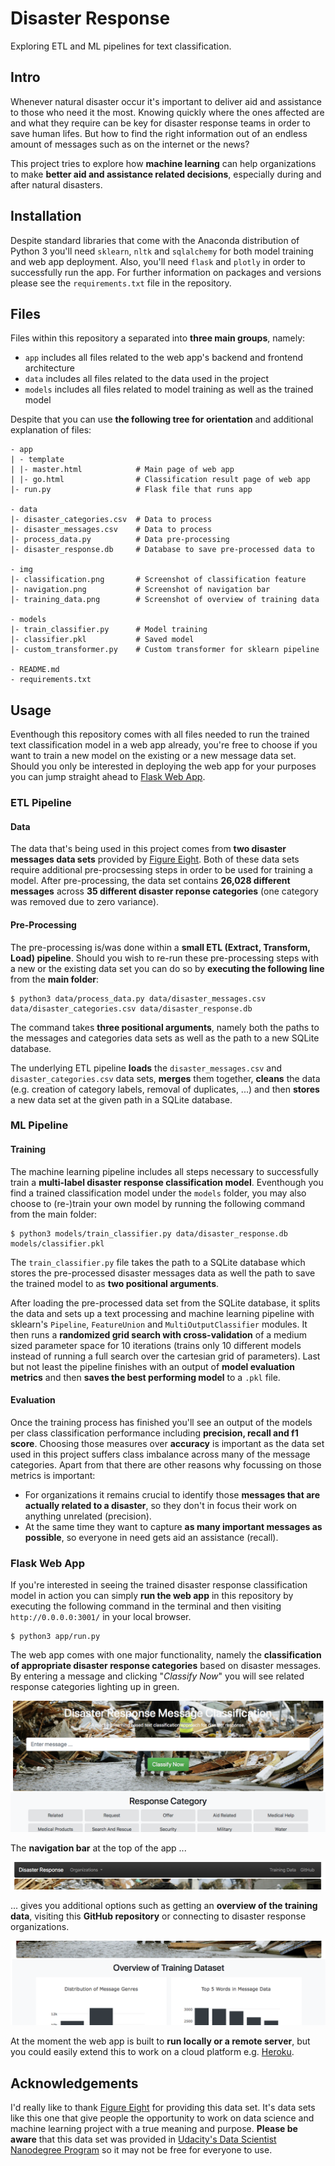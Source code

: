 # Disaster Response
Exploring ETL and ML pipelines for text classification.

## Intro
Whenever natural disaster occur it's important to deliver aid and assistance to those who need it the most. Knowing quickly where the ones affected are and what they require can be key for disaster response teams in order to save human lifes. But how to find the right information out of an endless amount of messages such as on the internet or the news?

This project tries to explore how __machine learning__ can help organizations to make __better aid and assistance related decisions__, especially during and after natural disasters.

## Installation
Despite standard libraries that come with the Anaconda distribution of Python 3 you'll need ```sklearn```, ```nltk``` and ```sqlalchemy``` for both model training and web app deployment. Also, you'll need ```flask``` and ```plotly``` in order to successfully run the app. For further information on packages and versions please see the ```requirements.txt``` file in the repository.

## Files
Files within this repository a separated into __three main groups__, namely:
- ```app``` includes all files related to the web app's backend and frontend architecture
- ```data``` includes all files related to the data used in the project
- ```models``` includes all files related to model training as well as the trained model

Despite that you can use __the following tree for orientation__ and additional explanation of files:
```
- app
| - template
| |- master.html            # Main page of web app
| |- go.html                # Classification result page of web app
|- run.py                   # Flask file that runs app

- data
|- disaster_categories.csv  # Data to process 
|- disaster_messages.csv    # Data to process
|- process_data.py          # Data pre-processing
|- disaster_response.db     # Database to save pre-processed data to

- img
|- classification.png       # Screenshot of classification feature
|- navigation.png           # Screenshot of navigation bar
|- training_data.png        # Screenshot of overview of training data

- models
|- train_classifier.py      # Model training
|- classifier.pkl           # Saved model
|- custom_transformer.py    # Custom transformer for sklearn pipeline

- README.md
- requirements.txt
```

## Usage
Eventhough this repository comes with all files needed to run the trained text classification model in a web app already, you're free to choose if you want to train a new model on the existing or a new message data set. Should you only be interested in deploying the web app for your purposes you can jump straight ahead to [Flask Web App](https://github.com/pape1412/disaster_response#flask-web-app).

### ETL Pipeline
#### Data
The data that's being used in this project comes from __two disaster messages data sets__ provided by [Figure Eight](https://www.figure-eight.com). Both of these data sets require additional pre-procsessing steps in order to be used for training a model. After pre-processing, the data set contains __26,028 different messages__ across __35 different disaster reponse categories__ (one category was removed due to zero variance).

#### Pre-Processing
The pre-processing is/was done within a __small ETL (Extract, Transform, Load) pipeline__. Should you wish to re-run these pre-processing steps with a new or the existing data set you can do so by __executing the following line__ from the __main folder__:
```
$ python3 data/process_data.py data/disaster_messages.csv data/disaster_categories.csv data/disaster_response.db
```
The command takes __three positional arguments__, namely both the paths to the messages and categories data sets as well as the path to a new SQLite database.

The underlying ETL pipeline __loads__ the ```disaster_messages.csv``` and ```disaster_categories.csv``` data sets, __merges__ them together, __cleans__ the data (e.g. creation of category labels, removal of duplicates, ...) and then __stores__ a new data set at the given path in a SQLite database.

### ML Pipeline
#### Training
The machine learning pipeline includes all steps necessary to successfully train a __multi-label disaster response classification model__. Eventhough you find a trained classification model under the ```models``` folder, you may also choose to (re-)train your own model by running the following command from the main folder:
```
$ python3 models/train_classifier.py data/disaster_response.db models/classifier.pkl
```
The ```train_classifier.py``` file takes the path to a SQLite database which stores the pre-processed disaster messages data as well the path to save the trained model to as __two positional arguments__.

After loading the pre-processed data set from the SQLite database, it splits the data and sets up a text processing and machine learning pipeline with sklearn's ```Pipeline```, ```FeatureUnion``` and ```MultiOutputClassifier``` modules. It then runs a __randomized grid search with cross-validation__ of a medium sized parameter space for 10 iterations (trains only 10 different models instead of running a full search over the cartesian grid of parameters). Last but not least the pipeline finishes with an output of __model evaluation metrics__ and then __saves the best performing model__ to a ```.pkl``` file.

#### Evaluation
Once the training process has finished you'll see an output of the models per class classification performance including __precision, recall and f1 score__. Choosing those measures over __accuracy__ is important as the data set used in this project suffers class imbalance across many of the message categories. Apart from that there are other reasons why focussing on those metrics is important:
- For organizations it remains crucial to identify those __messages that are actually related to a disaster__, so they don't in focus their work on anything unrelated (precision).
- At the same time they want to capture __as many important messages as possible__, so everyone in need gets aid an assistance (recall). 

### Flask Web App
If you're interested in seeing the trained disaster response classification model in action you can simply __run the web app__ in this repository by executing the following command in the terminal and then visiting ```http://0.0.0.0:3001/``` in your local browser.
```
$ python3 app/run.py
```
The web app comes with one major functionality, namely the __classification of appropriate disaster response categories__ based on disaster messages. By entering a message and clicking "_Classify Now_" you will see related response categories lighting up in green.

![Img 1](img/classification.png)

The __navigation bar__ at the top of the app ...

![Img 2](img/navigation.png)

... gives you additional options such as getting an __overview of the training data__, visiting this __GitHub repository__ or connecting to disaster response organizations.

![Img 3](img/training_data.png)

At the moment the web app is built to __run locally or a remote server__, but you could easily extend this to work on a cloud platform e.g. [Heroku](https://www.heroku.com).

## Acknowledgements
I'd really like to thank [Figure Eight](https://www.figure-eight.com) for providing this data set. It's data sets like this one that give people the opportunity to work on data science and machine learning project with a true meaning and purpose.
__Please be aware__ that this data set was provided in [Udacity's Data Scientist Nanodegree Program](https://eu.udacity.com/course/data-scientist-nanodegree--nd025) so it may not be free for everyone to use.

